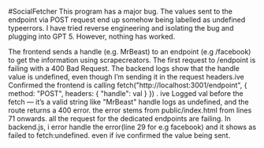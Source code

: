 #SocialFetcher
This program has a major bug. The values sent to the endpoint via POST request end up somehow being labelled as undefined typeerrors. I have tried reverse engineering and isolating the bug and plugging into GPT 5. However, nothing has worked. 

The frontend sends a  handle (e.g. MrBeast) to an endpoint (e.g /facebook) to get the information using scrapecreators. The first request to /endpoint is failing with a 400 Bad Request. The backend logs show that the handle value is undefined, even though I’m sending it in the request headers.ive Confirmed the frontend is calling fetch("http://localhost:3001/endpoint", { method: "POST", headers: { "handle": val } }) . ive Logged val before the fetch — it’s a valid string like "MrBeast" handle logs as undefined, and the route returns a 400 error. the error stems from public/index.html from lines 71 onwards. all the request for the dedicated endpoints are failing. In backend.js, i error handle the error(line 29 for e.g facebook) and it shows as failed to fetch:undefined. even if ive confirmed the value being sent.

